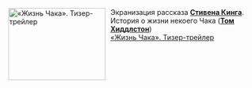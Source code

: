 <!--2025-04-10 11:00:24-->
<div class="yb">
  <div class="rss smaller1 kino_kino"><a href="https://www.kino-teatr.ru/video/48242/" title="«Жизнь Чака». Тизер-трейлер"><img src="https://www.kino-teatr.ru/video/2/4/48242/poster.jpg" width="196" height="147" align="left" hspace="5" style="margin: 0px 10px 0px 5px" alt="«Жизнь Чака». Тизер-трейлер"/></a>Экранизация рассказа <a href=https://www.kino-teatr.ru/kino/screenwriter/hollywood/64666/works/ target=_blank><strong>Стивена Кинга</strong></a>. История о жизни некоего Чака (<a href=https://www.kino-teatr.ru/kino/acter/m/euro/116101/bio/ target=_blank><strong>Том Хиддлстон</strong></a>) <br><a class="light" href="https://www.kino-teatr.ru/video/48242/">«Жизнь Чака». Тизер-трейлер</a></div>
</div>
